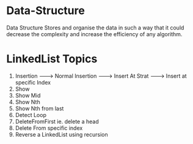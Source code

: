 # Data-Structure
Data Structure Stores and organise the data in such a way that it could decrease the complexity and increase the efficiency of any algorithm.


# LinkedList Topics
1. Insertion 
 ---> Normal Insertion
 ---> Insert At Strat
 ---> Insert at specific Index
2. Show
3. Show Mid
4. Show Nth
5. Show Nth from last
6. Detect Loop
7. DeleteFromFirst ie. delete a head
8. Delete From specific index
9. Reverse a LinkedList using recursion

